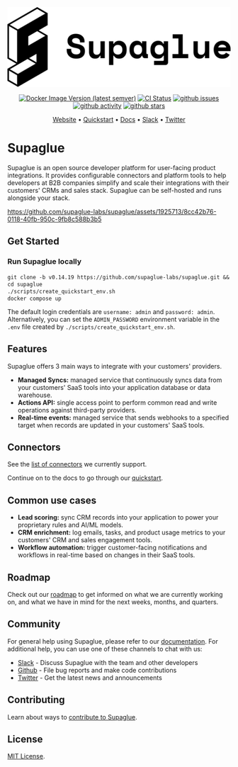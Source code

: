 <p align="center">
<picture>
  <source media="(prefers-color-scheme: dark)" srcset="https://raw.githubusercontent.com/supaglue-labs/supaglue/main/docs/static/img/logo-dark.png">
  <source media="(prefers-color-scheme: light)" srcset="https://raw.githubusercontent.com/supaglue-labs/supaglue/main/docs/static/img/logo-light.png">
  <img alt="Supaglue" src="https://raw.githubusercontent.com/supaglue-labs/supaglue/main/docs/static/img/logo-light.png">
</picture>
</p>

<p align="center">
  <a href="https://hub.docker.com/r/supaglue/api" target="_blank"><img alt="Docker Image Version (latest semver)" src="https://img.shields.io/docker/v/supaglue/api"></a>
  <a href="https://github.com/supaglue-labs/supaglue/actions/workflows/ci.yml"><img title="CI Status" src="https://github.com/supaglue-labs/supaglue/actions/workflows/ci.yml/badge.svg"></a>
  <a href="https://github.com/supaglue-labs/supaglue/issues"><img title="github issues" src="https://img.shields.io/github/issues/supaglue-labs/supaglue"></a>
  <a href="https://github.com/supaglue-labs/supaglue"><img title="github activity" src="https://img.shields.io/github/commit-activity/w/supaglue-labs/supaglue"></a>
  <a href="https://github.com/supaglue-labs/supaglue"><img title="github stars" src="https://img.shields.io/github/stars/supaglue-labs/supaglue?style=social"></a>
</p>

<p align="center">
  <a href="https://supaglue.com?ref=github-readme" target="_blank">Website</a> • <a href="https://docs.supaglue.com/quickstart?ref=github-readme" target="_blank">Quickstart</a> • <a href="https://docs.supaglue.com?ref=github-readme" target="_blank">Docs</a> • <a href="https://join.slack.com/t/supagluecommunity/shared_invite/zt-1o2hiozzl-ZRQswNzlT5W4sXwrQnVlDg" target="_blank">Slack</a> • <a href="https://twitter.com/supaglue_labs" target="_blank">Twitter</a>
</p>

# Supaglue

Supaglue is an open source developer platform for user-facing product integrations. It provides configurable connectors and platform tools to help developers at B2B companies simplify and scale their integrations with their customers' CRMs and sales stack. Supaglue can be self-hosted and runs alongside your stack.

https://github.com/supaglue-labs/supaglue/assets/1925713/8cc42b76-0118-40fb-950c-9fb8c588b3b5

## Get Started

### Run Supaglue locally

```shell
git clone -b v0.14.19 https://github.com/supaglue-labs/supaglue.git && cd supaglue
./scripts/create_quickstart_env.sh
docker compose up
```

The default login credentials are `username: admin` and `password: admin`. Alternatively, you can set the `ADMIN_PASSWORD` environment variable in the `.env` file created by `./scripts/create_quickstart_env.sh`.

## Features

Supaglue offers 3 main ways to integrate with your customers' providers.

* **Managed Syncs:** managed service that continuously syncs data from your customers' SaaS tools into your application database or data warehouse.
* **Actions API:** single access point to perform common read and write operations against third-party providers.
* **Real-time events:** managed service that sends webhooks to a specified target when records are updated in your customers' SaaS tools.

## Connectors

See the [list of connectors](https://docs.supaglue.com/category/providers) we currently support.

Continue on to the docs to go through our [quickstart](https://docs.supaglue.com/quickstart?ref=github-readme).

## Common use cases

* **Lead scoring:** sync CRM records into your application to power your proprietary rules and AI/ML models.
* **CRM enrichment:** log emails, tasks, and product usage metrics to your customers' CRM and sales engagement tools.
* **Workflow automation:** trigger customer-facing notifications and workflows in real-time based on changes in their SaaS tools.

## Roadmap

Check out our [roadmap](https://github.com/orgs/supaglue-labs/projects/4) to get informed on what we are currently working on, and what we have in mind for the next weeks, months, and quarters.

## Community

For general help using Supaglue, please refer to our [documentation](https://docs.supaglue.com). For additional help, you can use one of these channels to chat with us:

* [Slack](https://join.slack.com/t/supagluecommunity/shared_invite/zt-1o2hiozzl-ZRQswNzlT5W4sXwrQnVlDg) - Discuss Supaglue with the team and other developers
* [Github](https://github.com/supaglue-labs/supaglue) - File bug reports and make code contributions
* [Twitter](https://twitter.com/supaglue_labs) - Get the latest news and announcements

## Contributing

Learn about ways to [contribute to Supaglue](https://docs.supaglue.com/roadmap).

## License

[MIT License](https://github.com/supaglue-labs/supaglue/blob/main/LICENSE).

